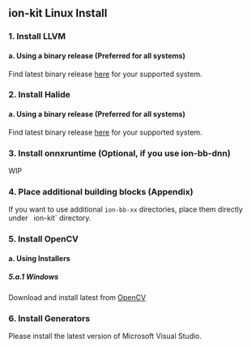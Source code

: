 ## ion-kit Linux Install

### 1. Install LLVM
#### a. Using a binary release (Preferred for all systems)
Find latest binary release [here](https://github.com/llvm/llvm-project/releases/tag/llvmorg-16.0.1) for your supported system.

### 2. Install Halide
#### a. Using a binary release (Preferred for all systems)
Find latest binary release [here](https://github.com/halide/Halide/releases/tag/v16.0.0) for your supported system.

### 3. Install onnxruntime (Optional, if you use ion-bb-dnn)
WIP

### 4. Place additional building blocks (Appendix)
If you want to use additional `ion-bb-xx` directories, place them directly under ` `ion-kit`  directory.

### 5. Install OpenCV
#### a. Using Installers
##### 5.a.1 Windows
Download and install latest from [OpenCV](https://sourceforge.net/projects/opencvlibrary/files/)

### 6. Install Generators
Please install the latest version of Microsoft Visual Studio.
